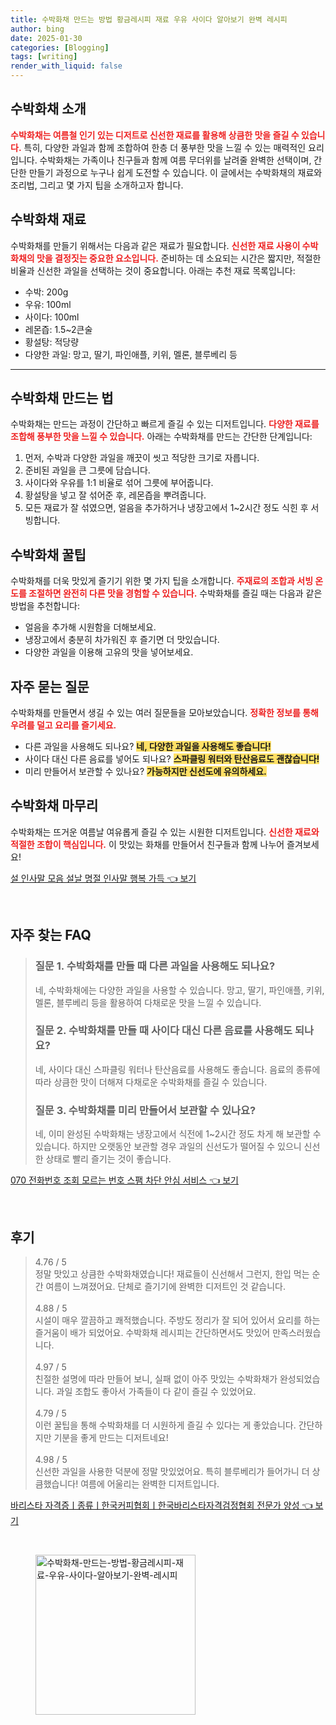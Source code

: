 ```yaml
---
title: 수박화채 만드는 방법 황금레시피 재료 우유 사이다 알아보기 완벽 레시피
author: bing
date: 2025-01-30
categories: [Blogging]
tags: [writing]
render_with_liquid: false
---
```



<h2 id='수박화채_소개'>수박화채 소개</h2>

<p><b><span style="color: #ee2323;">수박화채는 여름철 인기 있는 디저트로 신선한 재료를 활용해 상큼한 맛을 즐길 수 있습니다.</span></b> 특히, 다양한 과일과 함께 조합하여 한층 더 풍부한 맛을 느낄 수 있는 매력적인 요리입니다. 수박화채는 가족이나 친구들과 함께 여름 무더위를 날려줄 완벽한 선택이며, 간단한 만들기 과정으로 누구나 쉽게 도전할 수 있습니다. 이 글에서는 수박화채의 재료와 조리법, 그리고 몇 가지 팁을 소개하고자 합니다.</p>

<h2 id='수박화채_재료'>수박화채 재료</h2>

<p>수박화채를 만들기 위해서는 다음과 같은 재료가 필요합니다. <b><span style="color: #ee2323;">신선한 재료 사용이 수박화채의 맛을 결정짓는 중요한 요소입니다.</span></b> 준비하는 데 소요되는 시간은 짧지만, 적절한 비율과 신선한 과일을 선택하는 것이 중요합니다. 아래는 추천 재료 목록입니다:</p>

<ul>
    <li>수박: 200g</li>
    <li>우유: 100ml</li>
    <li>사이다: 100ml</li>
    <li>레몬즙: 1.5~2큰술</li>
    <li>황설탕: 적당량</li>
    <li>다양한 과일: 망고, 딸기, 파인애플, 키위, 멜론, 블루베리 등</li>
</ul>

<hr />

<h2 id='수박화채_만드는_법'>수박화채 만드는 법</h2>

<p>수박화채는 만드는 과정이 간단하고 빠르게 즐길 수 있는 디저트입니다. <b><span style="color: #ee2323;">다양한 재료를 조합해 풍부한 맛을 느낄 수 있습니다.</span></b> 아래는 수박화채를 만드는 간단한 단계입니다:</p>

<ol>
    <li>먼저, 수박과 다양한 과일을 깨끗이 씻고 적당한 크기로 자릅니다.</li>
    <li>준비된 과일을 큰 그릇에 담습니다.</li>
    <li>사이다와 우유를 1:1 비율로 섞어 그릇에 부어줍니다.</li>
    <li>황설탕을 넣고 잘 섞어준 후, 레몬즙을 뿌려줍니다.</li>
    <li>모든 재료가 잘 섞였으면, 얼음을 추가하거나 냉장고에서 1~2시간 정도 식힌 후 서빙합니다.</li>
</ol>

<h2 id='수박화채_꿀팁'>수박화채 꿀팁</h2>

<p>수박화채를 더욱 맛있게 즐기기 위한 몇 가지 팁을 소개합니다. <b><span style="color: #ee2323;">주재료의 조합과 서빙 온도를 조절하면 완전히 다른 맛을 경험할 수 있습니다.</span></b> 수박화채를 즐길 때는 다음과 같은 방법을 추천합니다:</p>

<ul>
    <li>얼음을 추가해 시원함을 더해보세요.</li>
    <li>냉장고에서 충분히 차가워진 후 즐기면 더 맛있습니다.</li>
    <li>다양한 과일을 이용해 고유의 맛을 넣어보세요.</li>
</ul>

<h2 id='자주_묻는_질문'>자주 묻는 질문</h2>

<p>수박화채를 만들면서 생길 수 있는 여러 질문들을 모아보았습니다. <b><span style="color: #ee2323;">정확한 정보를 통해 우려를 덜고 요리를 즐기세요.</span></b></p>

<ul>
    <li>다른 과일을 사용해도 되나요? <b><span style="background-color: #ffe066;">네, 다양한 과일을 사용해도 좋습니다!</span></b></li>
    <li>사이다 대신 다른 음료를 넣어도 되나요? <b><span style="background-color: #ffe066;">스파클링 워터와 탄산음료도 괜찮습니다!</span></b></li>
    <li>미리 만들어서 보관할 수 있나요? <b><span style="background-color: #ffe066;">가능하지만 신선도에 유의하세요.</span></b></li>
</ul>

<h2 id='수박화채_마무리'>수박화채 마무리</h2>

<p>수박화채는 뜨거운 여름날 여유롭게 즐길 수 있는 시원한 디저트입니다. <b><span style="color: #ee2323;">신선한 재료와 적절한 조합이 핵심입니다.</span></b> 이 맛있는 화채를 만들어서 친구들과 함께 나누어 즐겨보세요!</p>


<p><a class="click-button" title="설 인사말 모음 설날 명절 인사말 행복 가득" href="https://adkhouse.github.io/posts/%EC%84%A4-%EC%9D%B8%EC%82%AC%EB%A7%90-%EB%AA%A8%EC%9D%8C-%EC%84%A4%EB%82%A0-%EB%AA%85%EC%A0%88-%EC%9D%B8%EC%82%AC%EB%A7%90-%ED%96%89%EB%B3%B5-%EA%B0%80%EB%93%9D/" rel="dofollow">설 인사말 모음 설날 명절 인사말 행복 가득 👈 보기</a></p><br>
<h2 id='자주_찾는_FAQ'>자주 찾는 FAQ</h2>
<div itemscope="" itemtype="https://schema.org/FAQPage"> 
<blockquote> 
<div itemscope="" itemprop="mainEntity" itemtype="https://schema.org/Question"> 
<h3 itemprop="name">질문 1. 수박화채를 만들 때 다른 과일을 사용해도 되나요?</h3> 
<div itemscope="" itemprop="acceptedAnswer" itemtype="https://schema.org/Answer"> 
<span itemprop="text"> 
<p>네, 수박화채에는 다양한 과일을 사용할 수 있습니다. 망고, 딸기, 파인애플, 키위, 멜론, 블루베리 등을 활용하여 다채로운 맛을 느낄 수 있습니다.</p> 
</span> 
</div> 
</div> 
<div itemscope="" itemprop="mainEntity" itemtype="https://schema.org/Question"> 
<h3 itemprop="name">질문 2. 수박화채를 만들 때 사이다 대신 다른 음료를 사용해도 되나요?</h3> 
<div itemscope="" itemprop="acceptedAnswer" itemtype="https://schema.org/Answer"> 
<span itemprop="text"> 
<p>네, 사이다 대신 스파클링 워터나 탄산음료를 사용해도 좋습니다. 음료의 종류에 따라 상큼한 맛이 더해져 다채로운 수박화채를 즐길 수 있습니다.</p> 
</span> 
</div> 
</div> 
<div itemscope="" itemprop="mainEntity" itemtype="https://schema.org/Question"> 
<h3 itemprop="name">질문 3. 수박화채를 미리 만들어서 보관할 수 있나요?</h3> 
<div itemscope="" itemprop="acceptedAnswer" itemtype="https://schema.org/Answer"> 
<span itemprop="text"> 
<p>네, 이미 완성된 수박화채는 냉장고에서 식전에 1~2시간 정도 차게 해 보관할 수 있습니다. 하지만 오랫동안 보관할 경우 과일의 신선도가 떨어질 수 있으니 신선한 상태로 빨리 즐기는 것이 좋습니다.</p> 
</span> 
</div> 
</div> 
</blockquote> 
</div>
<p><a class="click-button" title="070 전화번호 조회 모르는 번호 스팸 차단 안심 서비스" href="https://adkhouse.github.io/posts/070-%EC%A0%84%ED%99%94%EB%B2%88%ED%98%B8-%EC%A1%B0%ED%9A%8C-%EB%AA%A8%EB%A5%B4%EB%8A%94-%EB%B2%88%ED%98%B8-%EC%8A%A4%ED%8C%B8-%EC%B0%A8%EB%8B%A8-%EC%95%88%EC%8B%AC-%EC%84%9C%EB%B9%84%EC%8A%A4/" rel="dofollow">070 전화번호 조회 모르는 번호 스팸 차단 안심 서비스 👈 보기</a></p><br>
<h2 id='후기'>후기</h2>
<div itemscope itemtype="https://schema.org/Product">
  <blockquote>
  <div itemprop="review" itemscope itemtype="https://schema.org/Review">
      <div itemprop="reviewRating" itemscope itemtype="https://schema.org/Rating"> <span itemprop="ratingValue">4.76</span> / <span itemprop="bestRating">5</span> </div>
      <span itemprop="reviewBody">정말 맛있고 상큼한 수박화채였습니다! 재료들이 신선해서 그런지, 한입 먹는 순간 여름이 느껴졌어요. 단체로 즐기기에 완벽한 디저트인 것 같습니다.</span>
  </div>
  <br>
  <div itemprop="review" itemscope itemtype="https://schema.org/Review">
      <div itemprop="reviewRating" itemscope itemtype="https://schema.org/Rating"> <span itemprop="ratingValue">4.88</span> / <span itemprop="bestRating">5</span> </div>
      <span itemprop="reviewBody">시설이 매우 깔끔하고 쾌적했습니다. 주방도 정리가 잘 되어 있어서 요리를 하는 즐거움이 배가 되었어요. 수박화채 레시피는 간단하면서도 맛있어 만족스러웠습니다.</span>
  </div>
  <br>
  <div itemprop="review" itemscope itemtype="https://schema.org/Review">
      <div itemprop="reviewRating" itemscope itemtype="https://schema.org/Rating"> <span itemprop="ratingValue">4.97</span> / <span itemprop="bestRating">5</span> </div>
      <span itemprop="reviewBody">친절한 설명에 따라 만들어 보니, 실패 없이 아주 맛있는 수박화채가 완성되었습니다. 과일 조합도 좋아서 가족들이 다 같이 즐길 수 있었어요.</span>
  </div>
  <br>
  <div itemprop="review" itemscope itemtype="https://schema.org/Review">
      <div itemprop="reviewRating" itemscope itemtype="https://schema.org/Rating"> <span itemprop="ratingValue">4.79</span> / <span itemprop="bestRating">5</span> </div>
      <span itemprop="reviewBody">이런 꿀팁을 통해 수박화채를 더 시원하게 즐길 수 있다는 게 좋았습니다. 간단하지만 기분을 좋게 만드는 디저트네요!</span>
  </div>
  <br>
  <div itemprop="review" itemscope itemtype="https://schema.org/Review">
      <div itemprop="reviewRating" itemscope itemtype="https://schema.org/Rating"> <span itemprop="ratingValue">4.98</span> / <span itemprop="bestRating">5</span> </div>
      <span itemprop="reviewBody">신선한 과일을 사용한 덕분에 정말 맛있었어요. 특히 블루베리가 들어가니 더 상큼했습니다! 여름에 어울리는 완벽한 디저트입니다.</span>
  </div>
  </blockquote>
</div>
<p><a class="click-button" title="바리스타 자격증ㅣ종류ㅣ한국커피협회ㅣ한국바리스타자격검정협회 전문가 양성" href="https://adkhouse.github.io/posts/%EB%B0%94%EB%A6%AC%EC%8A%A4%ED%83%80-%EC%9E%90%EA%B2%A9%EC%A6%9D%E3%85%A3%EC%A2%85%EB%A5%98%E3%85%A3%ED%95%9C%EA%B5%AD%EC%BB%A4%ED%94%BC%ED%98%91%ED%9A%8C%E3%85%A3%ED%95%9C%EA%B5%AD%EB%B0%94%EB%A6%AC%EC%8A%A4%ED%83%80%EC%9E%90%EA%B2%A9%EA%B2%80%EC%A0%95%ED%98%91%ED%9A%8C-%EC%A0%84%EB%AC%B8%EA%B0%80-%EC%96%91%EC%84%B1/" rel="dofollow">바리스타 자격증ㅣ종류ㅣ한국커피협회ㅣ한국바리스타자격검정협회 전문가 양성 👈 보기</a></p><br>
<figure class="image"><img src="https://adkhouse.github.io/assets/img/thumbnail/수박화채-만드는-방법-황금레시피-재료-우유-사이다-알아보기-완벽-레시피.webp" alt="수박화채-만드는-방법-황금레시피-재료-우유-사이다-알아보기-완벽-레시피" width="256" height="256"></figure>